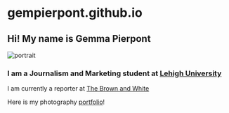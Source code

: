 # gempierpont.github.io
## Hi! My name is Gemma Pierpont

![portrait]([https://github.com/gempierpont/gempierpont.github.io/blob/main/1700400794551.jpg?raw=true](https://github.com/gempierpont/gempierpont.github.io/blob/main/IMG_6403.jpg?raw=true))

### I am a Journalism and Marketing student at [Lehigh University](https://www2.lehigh.edu/)
I am currently a reporter at [The Brown and White](https://thebrownandwhite.com/)

Here is my photography [portfolio](https://gempierpont.wixsite.com/gpierpontphotography)!
